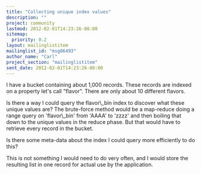 ```yaml
---
title: "Collecting unique index values"
description: ""
project: community
lastmod: 2012-02-01T14:23:26-08:00
sitemap:
  priority: 0.2
layout: mailinglistitem
mailinglist_id: "msg06493"
author_name: "Carl"
project_section: "mailinglistitem"
sent_date: 2012-02-01T14:23:26-08:00
---
```



I have a bucket containing about 1,000 records. These records are
indexed on a property let's call "flavor". There are only about 10
different flavors.

Is there a way I could query the flavor\\_bin index to discover what these
unique values are? The brute-force method would be a map-reduce doing a
range query on 'flavor\\_bin' from 'AAAA' to 'zzzz' and then boiling that
down to the unique values in the reduce phase. But that would have to
retrieve every record in the bucket.

Is there some meta-data about the index I could query more efficiently
to do this?

This is not something I would need to do very often, and I would store
the resulting list in one record for actual use by the application.

